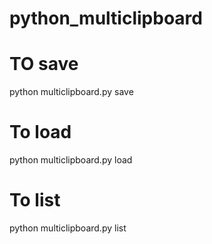 # python_multiclipboard

# TO save
python multiclipboard.py save 

# To load
python multiclipboard.py load

# To list 
python multiclipboard.py list
